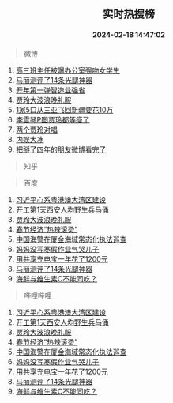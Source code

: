 <div align="center"><h2>实时热搜榜</h2><h4>2024-02-18 14:47:02</h4></div>

> 微博  

1. [高三班主任被曝办公室强吻女学生](https://s.weibo.com/weibo?q=%23%E9%AB%98%E4%B8%89%E7%8F%AD%E4%B8%BB%E4%BB%BB%E8%A2%AB%E6%9B%9D%E5%8A%9E%E5%85%AC%E5%AE%A4%E5%BC%BA%E5%90%BB%E5%A5%B3%E5%AD%A6%E7%94%9F%23&t=31&band_rank=1&Refer=top)<br />
2. [马丽测评了14条光腿神器](https://s.weibo.com/weibo?q=%23%E9%A9%AC%E4%B8%BD%E6%B5%8B%E8%AF%84%E4%BA%8614%E6%9D%A1%E5%85%89%E8%85%BF%E7%A5%9E%E5%99%A8%23&t=31&band_rank=2&Refer=top)<br />
3. [开年第一弹智造业强省](https://s.weibo.com/weibo?q=%23%E5%BC%80%E5%B9%B4%E7%AC%AC%E4%B8%80%E5%BC%B9%E6%99%BA%E9%80%A0%E4%B8%9A%E5%BC%BA%E7%9C%81%23&t=31&band_rank=3&Refer=top)<br />
4. [贾玲大波浪晚礼服](https://s.weibo.com/weibo?q=%23%E8%B4%BE%E7%8E%B2%E5%A4%A7%E6%B3%A2%E6%B5%AA%E6%99%9A%E7%A4%BC%E6%9C%8D%23&t=31&band_rank=4&Refer=top)<br />
5. [1家5口从三亚飞回新疆要花10万](https://s.weibo.com/weibo?q=%231%E5%AE%B65%E5%8F%A3%E4%BB%8E%E4%B8%89%E4%BA%9A%E9%A3%9E%E5%9B%9E%E6%96%B0%E7%96%86%E8%A6%81%E8%8A%B110%E4%B8%87%23&t=31&band_rank=5&Refer=top)<br />
6. [李雪琴P图贾玲都等瘦了](https://s.weibo.com/weibo?q=%23%E6%9D%8E%E9%9B%AA%E7%90%B4P%E5%9B%BE%E8%B4%BE%E7%8E%B2%E9%83%BD%E7%AD%89%E7%98%A6%E4%BA%86%23&t=31&band_rank=6&Refer=top)<br />
7. [两个贾玲对唱](https://s.weibo.com/weibo?q=%E4%B8%A4%E4%B8%AA%E8%B4%BE%E7%8E%B2%E5%AF%B9%E5%94%B1&t=31&band_rank=7&Refer=top)<br />
8. [内娱大冰](https://s.weibo.com/weibo?q=%23%E5%86%85%E5%A8%B1%E5%A4%A7%E5%86%B0%23&t=31&band_rank=8&Refer=top)<br />
9. [把掰了四年的朋友微博看完了](https://s.weibo.com/weibo?q=%E6%8A%8A%E6%8E%B0%E4%BA%86%E5%9B%9B%E5%B9%B4%E7%9A%84%E6%9C%8B%E5%8F%8B%E5%BE%AE%E5%8D%9A%E7%9C%8B%E5%AE%8C%E4%BA%86&t=31&band_rank=9&Refer=top)<br />

> 知乎  


> 百度  

1. [习近平心系粤港澳大湾区建设](https://www.baidu.com/s?wd=%E4%B9%A0%E8%BF%91%E5%B9%B3%E5%BF%83%E7%B3%BB%E7%B2%A4%E6%B8%AF%E6%BE%B3%E5%A4%A7%E6%B9%BE%E5%8C%BA%E5%BB%BA%E8%AE%BE&sa=fyb_news&rsv_dl=fyb_news)<br />
2. [开工第1天西安人均野生兵马俑](https://www.baidu.com/s?wd=%E5%BC%80%E5%B7%A5%E7%AC%AC1%E5%A4%A9%E8%A5%BF%E5%AE%89%E4%BA%BA%E5%9D%87%E9%87%8E%E7%94%9F%E5%85%B5%E9%A9%AC%E4%BF%91&sa=fyb_news&rsv_dl=fyb_news)<br />
3. [贾玲大波浪晚礼服](https://www.baidu.com/s?wd=%E8%B4%BE%E7%8E%B2%E5%A4%A7%E6%B3%A2%E6%B5%AA%E6%99%9A%E7%A4%BC%E6%9C%8D&sa=fyb_news&rsv_dl=fyb_news)<br />
4. [春节经济“热辣滚烫”](https://www.baidu.com/s?wd=%E6%98%A5%E8%8A%82%E7%BB%8F%E6%B5%8E%E2%80%9C%E7%83%AD%E8%BE%A3%E6%BB%9A%E7%83%AB%E2%80%9D&sa=fyb_news&rsv_dl=fyb_news)<br />
5. [中国海警在厦金海域常态化执法巡查](https://www.baidu.com/s?wd=%E4%B8%AD%E5%9B%BD%E6%B5%B7%E8%AD%A6%E5%9C%A8%E5%8E%A6%E9%87%91%E6%B5%B7%E5%9F%9F%E5%B8%B8%E6%80%81%E5%8C%96%E6%89%A7%E6%B3%95%E5%B7%A1%E6%9F%A5&sa=fyb_news&rsv_dl=fyb_news)<br />
6. [妈妈没写寒假作业气哭儿子](https://www.baidu.com/s?wd=%E5%A6%88%E5%A6%88%E6%B2%A1%E5%86%99%E5%AF%92%E5%81%87%E4%BD%9C%E4%B8%9A%E6%B0%94%E5%93%AD%E5%84%BF%E5%AD%90&sa=fyb_news&rsv_dl=fyb_news)<br />
7. [用共享充电宝一年花了1200元](https://www.baidu.com/s?wd=%E7%94%A8%E5%85%B1%E4%BA%AB%E5%85%85%E7%94%B5%E5%AE%9D%E4%B8%80%E5%B9%B4%E8%8A%B1%E4%BA%861200%E5%85%83&sa=fyb_news&rsv_dl=fyb_news)<br />
8. [马丽测评了14条光腿神器](https://www.baidu.com/s?wd=%E9%A9%AC%E4%B8%BD%E6%B5%8B%E8%AF%84%E4%BA%8614%E6%9D%A1%E5%85%89%E8%85%BF%E7%A5%9E%E5%99%A8&sa=fyb_news&rsv_dl=fyb_news)<br />
9. [海鲜与维生素C不能同吃？](https://www.baidu.com/s?wd=%E6%B5%B7%E9%B2%9C%E4%B8%8E%E7%BB%B4%E7%94%9F%E7%B4%A0C%E4%B8%8D%E8%83%BD%E5%90%8C%E5%90%83%EF%BC%9F&sa=fyb_news&rsv_dl=fyb_news)<br />

> 哔哩哔哩  

1. [习近平心系粤港澳大湾区建设](https://www.baidu.com/s?wd=%E4%B9%A0%E8%BF%91%E5%B9%B3%E5%BF%83%E7%B3%BB%E7%B2%A4%E6%B8%AF%E6%BE%B3%E5%A4%A7%E6%B9%BE%E5%8C%BA%E5%BB%BA%E8%AE%BE&sa=fyb_news&rsv_dl=fyb_news)<br />
2. [开工第1天西安人均野生兵马俑](https://www.baidu.com/s?wd=%E5%BC%80%E5%B7%A5%E7%AC%AC1%E5%A4%A9%E8%A5%BF%E5%AE%89%E4%BA%BA%E5%9D%87%E9%87%8E%E7%94%9F%E5%85%B5%E9%A9%AC%E4%BF%91&sa=fyb_news&rsv_dl=fyb_news)<br />
3. [贾玲大波浪晚礼服](https://www.baidu.com/s?wd=%E8%B4%BE%E7%8E%B2%E5%A4%A7%E6%B3%A2%E6%B5%AA%E6%99%9A%E7%A4%BC%E6%9C%8D&sa=fyb_news&rsv_dl=fyb_news)<br />
4. [春节经济“热辣滚烫”](https://www.baidu.com/s?wd=%E6%98%A5%E8%8A%82%E7%BB%8F%E6%B5%8E%E2%80%9C%E7%83%AD%E8%BE%A3%E6%BB%9A%E7%83%AB%E2%80%9D&sa=fyb_news&rsv_dl=fyb_news)<br />
5. [中国海警在厦金海域常态化执法巡查](https://www.baidu.com/s?wd=%E4%B8%AD%E5%9B%BD%E6%B5%B7%E8%AD%A6%E5%9C%A8%E5%8E%A6%E9%87%91%E6%B5%B7%E5%9F%9F%E5%B8%B8%E6%80%81%E5%8C%96%E6%89%A7%E6%B3%95%E5%B7%A1%E6%9F%A5&sa=fyb_news&rsv_dl=fyb_news)<br />
6. [妈妈没写寒假作业气哭儿子](https://www.baidu.com/s?wd=%E5%A6%88%E5%A6%88%E6%B2%A1%E5%86%99%E5%AF%92%E5%81%87%E4%BD%9C%E4%B8%9A%E6%B0%94%E5%93%AD%E5%84%BF%E5%AD%90&sa=fyb_news&rsv_dl=fyb_news)<br />
7. [用共享充电宝一年花了1200元](https://www.baidu.com/s?wd=%E7%94%A8%E5%85%B1%E4%BA%AB%E5%85%85%E7%94%B5%E5%AE%9D%E4%B8%80%E5%B9%B4%E8%8A%B1%E4%BA%861200%E5%85%83&sa=fyb_news&rsv_dl=fyb_news)<br />
8. [马丽测评了14条光腿神器](https://www.baidu.com/s?wd=%E9%A9%AC%E4%B8%BD%E6%B5%8B%E8%AF%84%E4%BA%8614%E6%9D%A1%E5%85%89%E8%85%BF%E7%A5%9E%E5%99%A8&sa=fyb_news&rsv_dl=fyb_news)<br />
9. [海鲜与维生素C不能同吃？](https://www.baidu.com/s?wd=%E6%B5%B7%E9%B2%9C%E4%B8%8E%E7%BB%B4%E7%94%9F%E7%B4%A0C%E4%B8%8D%E8%83%BD%E5%90%8C%E5%90%83%EF%BC%9F&sa=fyb_news&rsv_dl=fyb_news)<br />
